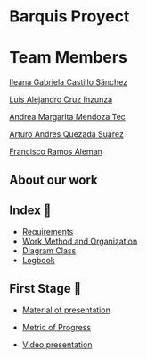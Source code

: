 # Barquis Proyect

# Team Members

[Ileana Gabriela Castillo Sánchez](CVs/CV_CastilloIleana.pdf)

[Luis Alejandro Cruz Inzunza](CVs/CV-CruzLuis.pdf)

[Andrea Margarita Mendoza Tec](CVs/CV_MendozaAndrea.pdf)

[Arturo Andres Quezada Suarez](CVs/CV_QuezadaArturo.pdf)

[Francisco Ramos Aleman](CVs/CV_RamosFrancisco.pdf)

## About our work 



## Index :open_file_folder:

* [Requirements](Files/Requirements.md)
* [Work Method and Organization](Files/WorkMethod.md)
* [Diagram Class](Media/ClassDiagramBarquis.png)
* [Logbook]()

## First Stage :closed_book:

* [Material of presentation]()

* [Metric of Progress](/Files/Metrics1.pdf)

* [Video presentation](https://youtu.be/NaFzGoXHl6E)
